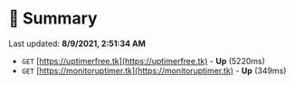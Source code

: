 # 📖 Summary
Last updated: **8/9/2021, 2:51:34 AM**

- `GET` [https://uptimerfree.tk](https://uptimerfree.tk) - **Up** (5220ms)
- `GET` [https://monitoruptimer.tk](https://monitoruptimer.tk) - **Up** (349ms)
